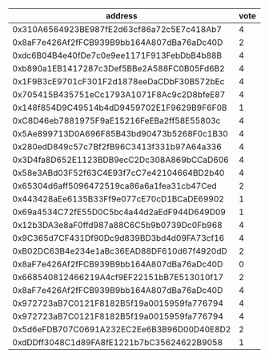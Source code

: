 address|vote|timestamp|signature
---|---|---|---
0x310A6564923BE987fE2d63cf86a72c5E7c418Ab7|4|1601992501|0x083c2e2959ab25bf1b842e9a3bb713100249e9ceba15f3f1298f7295963055ac479a776afa2327639f7061f12aa6d97bd30d98fbf7e602bb3b729b312740c5b01b
0x8aF7e426Af2fFCB939B9bb164A807dBa76aDc40D|2|1601992762|0x03049d06af369a126b8c350552964842058a7f46c29393ac292bf770c69f84d96b9e6b9d5288fa76c6854bf778a909f96e7eb4847db9b8a1ebfdf61f7640166d1c
0xdc6B04B4e40fDe7c0e9ee1171F913FebDbB4b88B|4|1601993049|0xbba2182d88324840d8ad06612d3d8a1ae94bad183adc7fa0a9be39bbf64f2caf7a6d11c4ff6a23db5c0bab9b53697b5a4c880727231a5dced7ff12caa930064b1c
0xb890a1EB1417287c3Def5BBe2A588FC0B05Fd6B2|4|1601993091|0x895792e048f02ed3eedb9cafd8bad39eb2d64c8212288b005b56d37c3352f5853f4b0c688b0ffdc31ab7dba51813615be6feae00f99a91b2879e7f8fdbe0208f1c
0x1F9B3cE9701cF301F2d1878eeDaCDbF30B572bEc|4|1601993882|0xf60cc7b5f6b2c8c4ef9888b56db1ce148c697c6371ad30adf71ec1cc8fc368996c1aab72b6906c1c9b9185b4b4b4db46952199f74a77d717b97cd0515df9496f1c
0x705415B435751eCc1793A1071F8Ac9c2D8bfeE87|4|1601994443|0x3e151838d095409fd47b304b34d1ce2d4af46dea34818370921ee3802c2effe437c701ddde480e1dd0ce42e872f58ba314fc263b42628f17bcacca6dec0a1bf11b
0x148f854D9C49514b4dD9459702E1F9629B9F6F0B|1|1601994912|0x83a426cac480288bacfdfbf637253c6798a440714dc99ad68878819a46d657800581329ad6a93b789ea40205f3173143f5217c1606bfd7305c8dca5c63a449981c
0xC8D46eb7881975F9aE15216FeEBa2ff58E55803c|4|1601997689|0x64aada9a8149b38a1f6ba2ca5c877c6d47f265f281e4e59572d92e9852825a9713c0cb0162ec3005d60d57ac39e4a571907c4e1998a68c0d616ffa440adaf1fe1c
0x5Ae899713D0A696F85B43bd90473b5268F0c1B30|4|1601998656|0xb551046531b2644e038afa21749a30ba29922b96d8843cc80bc31f8fb9a0292133864e0de32b1c5b4f8b546e54b4b666e6674996182f8782cedfc296068377ad1c
0x280edD849c57c7Bf2fB96C3413f331b97A64a336|4|1602000595|0xa6e180d5e3e2500927ab65901cb1682d7d00753eca6c075d45770c80841fca6400e27e3e10bead722cbe8833350fa3727414dfd25bbb13a158bf6c5b213550f61c
0x3D4fa8D652E1123BDB9ecC2Dc308A869bCCaD606|4|1602004744|0x63d7d2e945fc6b77db28cd00bedbc99679dc3ec354b0006735941c25da65a63d6d88a0261ceea33a2826b1eb8cf9c20fbcc822b20fbfcd56dd425ce035edb6541b
0x58e3ABd03F52f63C4E93f7cC7e42104664BD2b40|4|1602005107|0x59f20b92557647c1a0081d0a877ca40da9fe5659f99201c69a48e7597db1366e68029e091dd8e2460b1338e5ee7af2feadc9bc2fbb522d3a2ae7decde2bcafea1c
0x65304d6aff5096472519ca86a6a1fea31cb47Ced|2|1602005480|0x0cbf0cd62933821df708e58cb7299354830db08cabcc78bdf32cf416ee55f0bb504d66456698f72266573a38b207a439d4956936a0e2b2fb2ea2651261df92ef1b
0x443428aEe6135B33Ff9e077cE70cD1BCaDE69902|1|1602007406|0xa224a6420ea34b7e440e3f9bf8cd86b2e6e0152d9c97c72d054da5ab0c7deca4120352b7059582eb806b5d886026ba2b69c4a7733b74a82ed007e66583ee4fca1c
0x69a4534C72fE55D0C5bc4a44d2aEdF944D649D09|1|1602019330|0xac3d646bd4d358793b23b4d2f70a4ce550883d2a10349f24badd8d3dbd59d3f66368142d63cbfe5b580d7a4e3bacb66100a695073f427e741a2819decf6b5abf1c
0x12b3DA3e8aF0ffd987a88C6C5b9b0739Dc0Fb968|4|1602035821|0x4ebcac21fd0c153baa965c34000aea82265888ea3e153627a667bbce3d5b2e882727496ca6a141464d0c69a29f924c0a8a2be1ff910b40590e9458d2931d7de71b
0x9C365d7CF431Df90Dc9d839BD3bd4d09FA73cf16|4|1602036647|0x8969d78c39e1d5cc7e5af9dc5bc1272d99626c552263e7379e8a7d587af9d8fb74c9d0674513afa70ebe861e6e4ae276b6e80de07e1043c45052fffaf851f5011b
0xB02DC63B4e234e1aBc36EAD88DF610d67f4920dD|2|1602039924|0x37f1bb89fce3f6883f2fcb5c6bbb20637f0695fc708330692c2a3545c60530c6020964d1d613fe4e587f01323eef0d58fc4edfb716c3fdb442eb7f7a18d193cd1c
0x8aF7e426Af2fFCB939B9bb164A807dBa76aDc40D|0|1602039980|0xa3bf8a54828184b19a9ffa4e4114d14fb44f255d6ecb0c7358cddf92017a66d8380ea67728d933a6af1e379e725fd45b80628447ad3cd4ad46f400a14fbd0e871b
0x668540812466219A4cf9EF22151bB7E513010f17|2|1602040395|0xd8011d406d344d9804f5f2b3a4ec2fb4c9d2afdcd5bf7b481b838d5fbc7e06941ca3e045f597ca3b36b1afab3f6827045617838b41d5aec8f9ab6d313ffc8c261c
0x8aF7e426Af2fFCB939B9bb164A807dBa76aDc40D|4|1602040990|0xf5867d5efabde3a64b3aad26736d87b15aa49fba4f14906b57a3ab224c609c7e54352498eac9d376bce10ea7b4a81428829dfb7af36919fef05907d2559ea42c1b
0x972723aB7C0121F8182B5f19a0015959fa776794|4|1602041550|0x345666922a236c132c4f6cebf058654dd31ac69c4e66ead78fd65fd731e07c5e317ce449dfc70d3c8c37659e1af20964a0eb919b3d981bb216004a57be4dbf881c
0x972723aB7C0121F8182B5f19a0015959fa776794|4|1602041818|0x2409ee0319be945f926b034b503e4432f99280af6940968c092c7b261c0e57a666541d21e2f1b8c3161ccc7fafe4e766e16df5d1dbd5747012ec455a272bcea51b
0x5d6eFDB707C0691A232EC2Ee6B3B96D00D40E8D2|2|1602041866|0x4d62e2bbf5ce9c4dea44f518ba945546fca996b641da8c48960cefc35d2ac77818df31b715d5bd77f3bc64497c9a09f64f405a0128f6d34faf7b99510eda794f1b
0xdDDff3048C1d89FA8fE1221b7bC35624622B9058|1|1602043501|0xf3806afc6f7667d1427a84e8ad00b2b10acc53ce0e9445799c107bc6c2cf58b851134da3c80f47a6f1042e4b4cce7290d86902348abcd40e359cbdcf6187d6991c